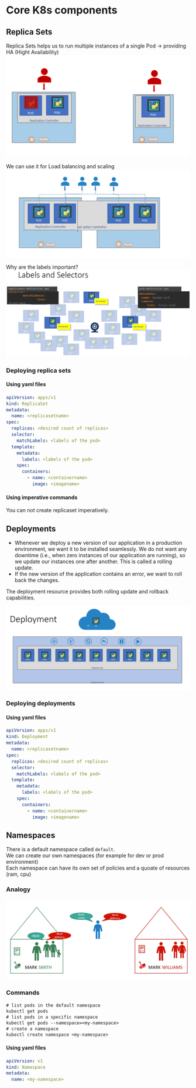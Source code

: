 # Core K8s components

## Replica Sets

Replica Sets helps us to run multiple instances of a single Pod -> providing HA (Hight Availability)
![image info](./assets/k8s_rs_example.png)

We can use it for Load balancing and scaling
![image info](./assets/k8s_rs_loadbalancing.png)

Why are the labels important?
![image info](./assets/k8s_rs_labels.png)

### Deploying replica sets

#### Using yaml files

```yaml
apiVersion: apps/v1
kind: ReplicaSet
metadata:
  name: <replicasetname>
spec:
  replicas: <desired count of replicas>
  selector:
    matchLabels: <labels of the pod>
  template:
    metadata:
      labels: <labels of the pod>
    spec:
      containers:
        - name: <containername>
          image: <imagename>
```

#### Using imperative commands

You can not create replicaset imperatively.

## Deployments

- Whenever we deploy a new version of our application in a production environment, we want it to be installed seamlessly. We do not want any downtime (i.e., when zero instances of our application are running), so we update our instances one after another. This is called a rolling update.
- If the new version of the application contains an error, we want to roll back the changes.

The deployment resource provides both rolling update and rollback capabilities.


![image info](./assets/k8s_deployment_example.png)

### Deploying deployments

#### Using yaml files

```yaml
apiVersion: apps/v1
kind: Deployment
metadata:
  name: <replicasetname>
spec:
  replicas: <desired count of replicas>
  selector:
    matchLabels: <labels of the pod>
  template:
    metadata:
      labels: <labels of the pod>
    spec:
      containers:
        - name: <containername>
          image: <imagename>
```

## Namespaces

There is a default namespace called `default`.\
We can create our own namespaces (for example for dev or prod environment)\
Each namespace can have its own set of policies and a quoate of resources (ram, cpu)

### Analogy

![image info](./assets/k8s_ns_analogy.png)

### Commands

```shell
# list pods in the default namespace
kubectl get pods
# list pods in a specific namespace
kubectl get pods --namespace=<my-namespace>
# create a namespace
kubectl create namespace <my-namespace>
```

#### Using yaml files
```yaml
apiVersion: v1
kind: Namespace
metadata:
  name: <my-namespace>
```

